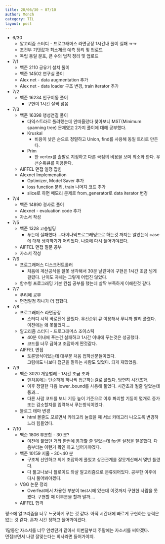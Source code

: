 ```yaml
---
title: 20/06/30 ~ 07/10
author: Monch
category: TIL
layout: post
---
```


- 6/30
  - 알고리즘 스터디 - 프로그래머스 라면공장 1시간내 풀이 실패 ㅠㅠ
  - 조건부 기댓값과 최소제곱 예측 정리 및 업로드
  - 독립 동일 분포, 큰 수의 법칙 정리 및 업로드
- 7/1
  - 백준 2110 공유기 설치 풀이
  - 백준 14502 연구실 풀이
  - Alex net - data augmentation 추가
  - Alex net - data loader 구조 변경, train iterator 추가
- 7/2
  - 백준 16234 인구이동 풀이
    - 구현이 1시간 살짝 넘음
- 7/3
  - 백준 16398 행성연결 풀이
    - 다익스트라로 풀려했는데 안떠올랐다 찾아보니 MST(Minimum spanning tree) 문제였고 2가지 풀이에 대해 공부했다.
    - Kruskal
      - 비용이 낮은 순으로 정렬하고 Union, find를 사용해 동일 트리로 만든다.
    - Prim
      - 한 vertex를 출발로 지정하고 다른 극점의 비용을 보며 최소화 한다. 우선순위큐를 이용한다.
  - AIFFEL 면접 일정 잡힘
  - Alexnet Implemenation
    - Optimizer, Model Saver 추가
    - loss function 분리, train 나머지 코드 추가
    - slice로 하면 메모리 문제로 from_generator로 data iterator 변경
- 7/4
  - 백준 14890 경사로 풀이
  - Alexnet - evaluation code 추가
  - 자소서 작성
- 7/5
  - 백준 1328 고층빌딩
    - 푸는데 실패했다....다이나믹프로그래밍으로 하는것 까지는 알았는데 case에 대해 생각하기가 어려웠다. 나중에 다시 풀어봐야겠다.
  - AIFFEL 면접 질문 공부
  - 자소서 작성
- 7/6
  - 프로그래머스 디스크컨트롤러
    - 처음에 계산공식을 잘못 생각해서 30분 날린덕에 구현은 1시간 조금 넘게 걸렸다. 난이도 자체는 그렇게 어렵진 않았다.
  - 함수형 프로그래밍 기본 컨셉 공부를 했는데 살짝 부족하게 이해한것 같다.
- 7/7
  - 푸리에 공부
  - 면접일정 하나가 더 잡혔다.
- 7/8
  - 프로그래머스 라면공장
    - 스터디 시작 바로전에 풀었다. 우선순위 큐 이용해서 푸니까 빨리 풀렸다. 이전에는 왜 못풀었지....
  - 알고리즘 스터디 - 프로그래머스 조이스틱
    - 40분 이내에 푸는건 실패하고 1시간 이내에 푸는것은 성공했다.
    - 코드를 너무 급하고 조잡하게 짠것같다.
  - AIFFEL 면접
    - 토론방식이었는데 대부분 처음 접하신분들이었다.  
      그럼에도 나보다 접근을 잘하는 사람도 있었다. 되게 재밌었음.
- 7/9
  - 백준 3020 개똥벌레 - 1시간 조금 초과
    - 맨처음에는 단순하게 하나씩 접근하는걸로 풀었다. 당연히 시간초과.
    - 이후 정렬한 다음 lower_bound를 사용해 풀었다. 시간초과 될줄 알았는데 통과...
    - 다른 사람 코드를 보니 기둥 높이 기준으로 이후 파괴할 기둥이 몇개로 증가 또는 감소할지를 입력해서 푸는방식이었다.
  - 블로그 테마 변경
    - html 볼줄도 모르면서 카테고리 눌렀을 때 서브 카테고리 나오도록 변경하느라 힘들었다.
- 7/10
  - 백준 1806 부분합 - 30 분?
    - 이전에 풀었던 거라 한번에 통과할 줄 알았는데 for문 설정을 잘못했다. 다음부터는 이런거 확인 하고 넘어가야겠다.
  - 백준 10159 저울 - 30~40 분
    - 구조체 선언하고 되게 조잡하게 풀었고 상관관계를 잘못계산해서 몇번 틀렸다.
    - 다 풀고나보니 플로이드 와샬 알고리즘으로 분류되어있다. 공부한 이후에 다시 풀어봐야겠다.
  - VGG 논문 정리
    - Overfeat에서 차용한 부분이 test시에 있는데 이것까지 구현한 사람을 못봤다. 구현할 때 이부분을 할까 말까....
  - AIFFEL 합격



평소에 알고리즘을 너무 느긋하게 푸는 것 같다. 아직 시간내에 빠르게 구현하는 능력은 없는 것 같다. 혼자 시간 정하고 풀어봐야겠다.

1달동안 자소서를 너무 안썼던거 같아서 이번달부터 주말에는 자소서를 써야겠다.  
면접보면서 나랑 잘맞는다는 회사라면 들어가야지.